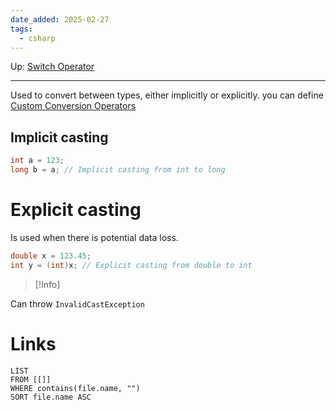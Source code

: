 ```yaml
---
date_added: 2025-02-27
tags:
  - csharp
---
```

Up: [Switch Operator](Switch%20Operator.md)
___
 Used to convert between types, either implicitly or explicitly. you can define [Custom Conversion Operators](Custom%20Conversion%20Operators.md)
## Implicit casting
```cs
int a = 123;
long b = a; // Implicit casting from int to long
```

# Explicit casting
Is used when there is potential data loss.
```cs
double x = 123.45;
int y = (int)x; // Explicit casting from double to int
```
>[!Info]
> 
Can throw `InvalidCastException`
# Links
```dataview
LIST
FROM [[]]
WHERE contains(file.name, "")
SORT file.name ASC
```
